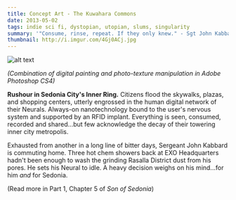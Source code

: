 ```yaml
---
title: Concept Art - The Kuwahara Commons
date: 2013-05-02
tags: indie sci fi, dystopian, utopian, slums, singularity
summary: '"Consume, rinse, repeat. If they only knew." - Sgt John Kabbard. SCPD EXO Division.'
thumbnail: http://i.imgur.com/4Gj0ACj.jpg
---
```


![alt text](http://i.imgur.com/4jT0hQm.jpg "Title")

*(Combination of digital painting and photo-texture manipulation in Adobe Photoshop CS4)*

**Rushour in Sedonia City's Inner Ring.** Citizens flood the skywalks, plazas, and shopping centers, utterly engrossed in the human digital network of their Neurals. Always-on nanotechnology bound to the user's nervous system and supported by an RFID implant. Everything is seen, consumed, recorded and shared...but few acknowledge the decay of their towering inner city metropolis.

Exhausted from another in a long line of bitter days, Sergeant John Kabbard is commuting home. Three hot chem showers back at EXO Headquarters hadn't been enough to wash the grinding Rasalla District dust from his pores. He sets his Neural to idle. A heavy decision weighs on his mind...for him *and* for Sedonia.

(Read more in Part 1, Chapter 5 of *Son of Sedonia*)







